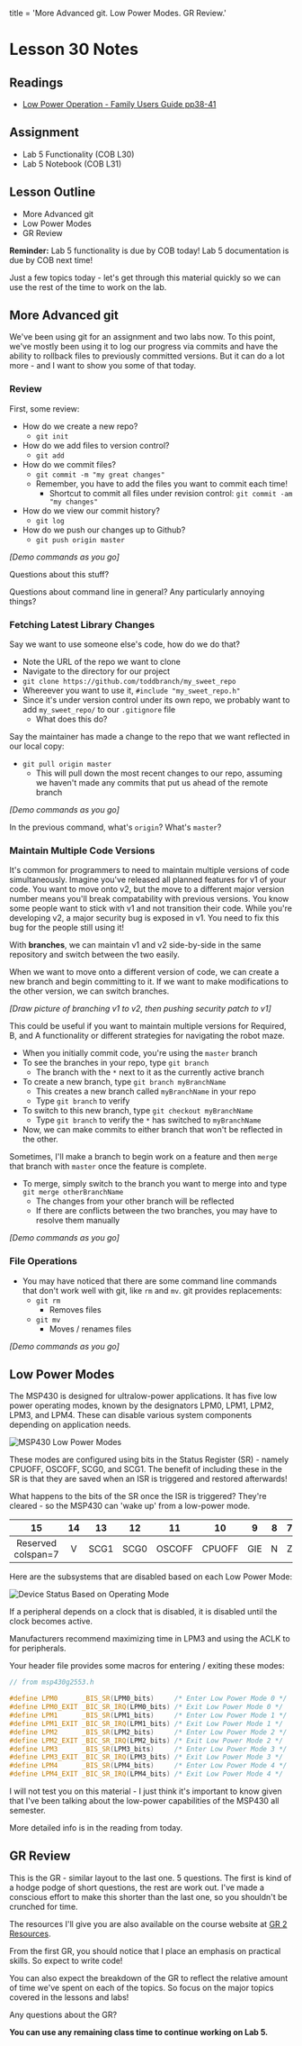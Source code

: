 title = 'More Advanced git.  Low Power Modes.  GR Review.'

# Lesson 30 Notes

## Readings
- [Low Power Operation - Family Users Guide pp38-41](/datasheets/msp430_msp430x2xx_family_users_guide.pdf)

## Assignment
- Lab 5 Functionality (COB L30)
- Lab 5 Notebook (COB L31)

## Lesson Outline
- More Advanced git
- Low Power Modes
- GR Review

**Reminder:** Lab 5 functionality is due by COB today!  Lab 5 documentation is due by COB next time!

Just a few topics today - let's get through this material quickly so we can use the rest of the time to work on the lab.

## More Advanced git

We've been using git for an assignment and two labs now.  To this point, we've mostly been using it to log our progress via commits and have the ability to rollback files to previously committed versions.  But it can do a lot more - and I want to show you some of that today.

### Review

First, some review:

- How do we create a new repo?
	- `git init`
- How do we add files to version control?
	- `git add`
- How do we commit files?
	- `git commit -m "my great changes"`
	- Remember, you have to add the files you want to commit each time!
		- Shortcut to commit all files under revision control: `git commit -am "my changes"`
- How do we view our commit history?
	- `git log`
- How do we push our changes up to Github?
	- `git push origin master`

*[Demo commands as you go]*

Questions about this stuff?

Questions about command line in general?  Any particularly annoying things?

### Fetching Latest Library Changes

Say we want to use someone else's code, how do we do that?

- Note the URL of the repo we want to clone
- Navigate to the directory for our project
- `git clone https://github.com/toddbranch/my_sweet_repo`
- Whereever you want to use it, `#include "my_sweet_repo.h"`
- Since it's under version control under its own repo, we probably want to add `my_sweet_repo/` to our `.gitignore` file
	- What does this do?

Say the maintainer has made a change to the repo that we want reflected in our local copy:

- `git pull origin master`
	- This will pull down the most recent changes to our repo, assuming we haven't made any commits that put us ahead of the remote branch

*[Demo commands as you go]*

In the previous command, what's `origin`?  What's `master`?

### Maintain Multiple Code Versions

It's common for programmers to need to maintain multiple versions of code simultaneously.  Imagine you've released all planned features for v1 of your code.  You want to move onto v2, but the move to a different major version number means you'll break compatability with previous versions.  You know some people want to stick with v1 and not transition their code.  While you're developing v2, a major security bug is exposed in v1.  You need to fix this bug for the people still using it!

With **branches**, we can maintain v1 and v2 side-by-side in the same repository and switch between the two easily.

When we want to move onto a different version of code, we can create a new branch and begin committing to it.  If we want to make modifications to the other version, we can switch branches.

*[Draw picture of branching v1 to v2, then pushing security patch to v1]*

This could be useful if you want to maintain multiple versions for Required, B, and A functionality or different strategies for navigating the robot maze.

- When you initially commit code, you're using the `master` branch
- To see the branches in your repo, type `git branch`
	- The branch with the `*` next to it as the currently active branch
- To create a new branch, type `git branch myBranchName`
	- This creates a new branch called `myBranchName` in your repo
	- Type `git branch` to verify 
- To switch to this new branch, type `git checkout myBranchName`
	- Type `git branch` to verify the `*` has switched to `myBranchName`
- Now, we can make commits to either branch that won't be reflected in the other.

Sometimes, I'll make a branch to begin work on a feature and then `merge` that branch with `master` once the feature is complete.

- To merge, simply switch to the branch you want to merge into and type `git merge otherBranchName`
	- The changes from your other branch will be reflected
	- If there are conflicts between the two branches, you may have to resolve them manually

*[Demo commands as you go]*

### File Operations

- You may have noticed that there are some command line commands that don't work well with git, like `rm` and `mv`.  git provides replacements:
	- `git rm`
		- Removes files
	- `git mv`
		- Moves / renames files

*[Demo commands as you go]*

## Low Power Modes

The MSP430 is designed for ultralow-power applications.  It has five low power operating modes, known by the designators LPM0, LPM1, LPM2, LPM3, and LPM4.  These can disable various system components depending on application needs.

![MSP430 Low Power Modes](low_power_modes.jpg)

These modes are configured using bits in the Status Register (SR) - namely CPUOFF, OSCOFF, SCG0, and SCG1.  The benefit of including these in the SR is that they are saved when an ISR is triggered and restored afterwards!

What happens to the bits of the SR once the ISR is triggered?  They're cleared - so the MSP430 can 'wake up' from a low-power mode.

| 15 | 14 | 13 | 12 | 11 | 10 | 9 | 8 | 7 | 6 | 5 | 4 | 3 | 2 | 1 | 0 |
| :-: | :-: | :-: | :-: | :-: | :-: | :-: | :-: | :-: | :-: | :-: | :-: | :-: | :-: | :-: | :-: |
| Reserved	colspan=7 | V | SCG1 | SCG0 | OSCOFF | CPUOFF | GIE | N | Z | C |

Here are the subsystems that are disabled based on each Low Power Mode:

![Device Status Based on Operating Mode](device_status_for_modes.jpg)

If a peripheral depends on a clock that is disabled, it is disabled until the clock becomes active.

Manufacturers recommend maximizing time in LPM3 and using the ACLK to for peripherals.

Your header file provides some macros for entering / exiting these modes:
```c
// from msp430g2553.h

#define LPM0      _BIS_SR(LPM0_bits)     /* Enter Low Power Mode 0 */
#define LPM0_EXIT _BIC_SR_IRQ(LPM0_bits) /* Exit Low Power Mode 0 */
#define LPM1      _BIS_SR(LPM1_bits)     /* Enter Low Power Mode 1 */
#define LPM1_EXIT _BIC_SR_IRQ(LPM1_bits) /* Exit Low Power Mode 1 */
#define LPM2      _BIS_SR(LPM2_bits)     /* Enter Low Power Mode 2 */
#define LPM2_EXIT _BIC_SR_IRQ(LPM2_bits) /* Exit Low Power Mode 2 */
#define LPM3      _BIS_SR(LPM3_bits)     /* Enter Low Power Mode 3 */
#define LPM3_EXIT _BIC_SR_IRQ(LPM3_bits) /* Exit Low Power Mode 3 */
#define LPM4      _BIS_SR(LPM4_bits)     /* Enter Low Power Mode 4 */
#define LPM4_EXIT _BIC_SR_IRQ(LPM4_bits) /* Exit Low Power Mode 4 */
```

I will not test you on this material - I just think it's important to know given that I've been talking about the low-power capabilities of the MSP430 all semester.

More detailed info is in the reading from today.

## GR Review

This is the GR - similar layout to the last one.  5 questions.  The first is kind of a hodge podge of short questions, the rest are work out.  I've made a conscious effort to make this shorter than the last one, so you shouldn't be crunched for time.

The resources I'll give you are also available on the course website at [GR 2 Resources]().

From the first GR, you should notice that I place an emphasis on practical skills.  So expect to write code!

You can also expect the breakdown of the GR to reflect the relative amount of time we've spent on each of the topics.  So focus on the major topics covered in the lessons and labs!

Any questions about the GR?

**You can use any remaining class time to continue working on Lab 5.**
